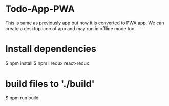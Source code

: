 # Todo-App-PWA
This is same as previously app but now it is converted to PWA app. We can create a desktop icon of app and may run in offline mode too.

# Install dependencies
$ npm install
$ npm i redux react-redux

# build files to './build'
$ npm run build
